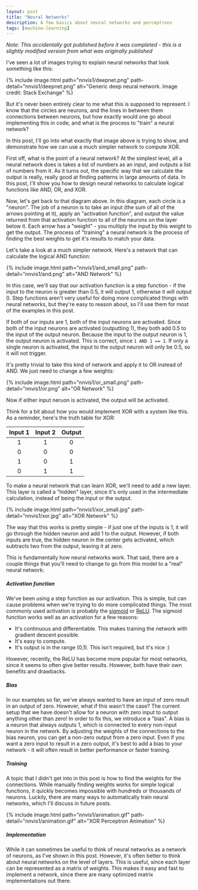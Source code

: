 ```yaml
---
layout: post
title: "Neural Networks"
description: A few basics about neural networks and perceptrons
tags: [machine-learning]
---
```


_Note: This accidentally got published before it was completed - this is a slightly modified version from what was originally published_

I've seen a lot of images trying to explain neural networks that look something like this:

{% include image.html path="nnvis1/deepnet.png" path-detail="nnvis1/deepnet.png" alt="Generic deep neural network. Image credit: Stack Exchange" %}

But it's never been entirely clear to me what this is supposed to represent. I know that the circles are neurons, and the lines in between them connections between neurons, but how exactly would one go about implementing this in code, and what is the process to "train" a neural network?

In this post, I'll go into what exactly that image above is trying to show, and demonstrate how we can use a much simpler network to compute XOR.

First off, what is the point of a neural network? At the simplest level, all a neural network does is takes a list of numbers as an input, and outputs a list of numbers from it. As it turns out, the specific way that we calculate the output is really, really good at finding patterns in large amounts of data. In this post, I'll show you how to design neural networks to calculate logical functions like AND, OR, and XOR.

Now, let's get back to that diagram above. In this diagram, each circle is a "neuron". The job of a neuron is to take an input (the sum of all of the arrows pointing at it), apply an "activation function", and output the value returned from that activation function to all of the neurons on the layer below it. Each arrow has a "weight" - you multiply the input by this weight to get the output. The process of "training" a neural network is the process of finding the best weights to get it's results to match your data.

Let's take a look at a much simpler network. Here's a network that can calculate the logical AND function:

{% include image.html path="nnvis1/and_small.png" path-detail="nnvis1/and.png" alt="AND Network" %}

In this case, we'll say that our activation function is a step function - if the input to the neuron is greater than 0.5, it will output 1, otherwise it will output 0. Step functions aren't very useful for doing more complicated things with neural networks, but they're easy to reason about, so I'll use them for most of the examples in this post.

If both of our inputs are 1, both of the input neurons are activated. Since both of the input neurons are activated (outputting 1), they both add 0.5 to the input of the output neuron. Because the input to the output neuron is 1, the output neuron is activated. This is correct, since `1 AND 1 == 1`. If only a single neuron is activated, the input to the output neuron will only be 0.5, so it will not trigger.

It's pretty trivial to take this kind of network and apply it to OR instead of AND. We just need to change a few weights:

{% include image.html path="nnvis1/or_small.png" path-detail="nnvis1/or.png" alt="OR Network" %}

Now if either input neruon is activated, the output will be activated.

Think for a bit about how you would implement XOR with a system like this. As a reminder, here's the truth table for XOR:

<center>

| Input 1 | Input 2 | Output |
|:-------:|:-------:|:------:|
| 1       | 1       | 0      |
| 0       | 0       | 0      |
| 1       | 0       | 1      |
| 0       | 1       | 1      |

</center>

To make a neural network that can learn XOR, we'll need to add a new layer. This layer is called a "hidden" layer, since it's only used in the intermediate calculation, instead of being the input or the output.

{% include image.html path="nnvis1/xor_small.jpg" path-detail="nnvis1/xor.jpg" alt="XOR Network" %}

The way that this works is pretty simple - if just one of the inputs is 1, it will go through the hidden neuron and add 1 to the output. However, if both inputs are true, the hidden neuron in the center gets activated, which subtracts two from the output, leaving it at zero.

This is fundamentally how neural networks work. That said, there are a couple things that you'll need to change to go from this model to a "real" neural network:

##### Activation function

We've been using a step function as our activation. This is simple, but can cause problems when we're trying to do more complicated things. The most commonly used activation is probably the [sigmoid](https://en.wikipedia.org/wiki/Sigmoid_function) or [ReLU](https://en.wikipedia.org/wiki/ReLU). The sigmoid function works well as an activation for a few reasons:

* It's continuous and differentiable. This makes training the network with gradient descent possible.
* It's easy to compute.
* It's output is in the range (0,1). This isn't required, but it's nice :)

However, recently, the ReLU has become more popular for most networks, since it seems to often give better results. However, both have their own benefits and drawbacks.

##### Bias

In our examples so far, we've always wanted to have an input of zero result in an output of zero. However, what if this wasn't the case? The current setup that we have doesn't allow for a neuron with zero input to output anything other than zero! In order to fix this, we introduce a "bias". A bias is a neuron that always outputs 1, which is connected to every non-input neuron in the network. By adjusting the weights of the connections to the bias neuron, you can get a non-zero output from a zero input. Even if you want a zero input to result in a zero output, it's best to add a bias to your network - it will often result in better performance or faster training.

##### Training

A topic that I didn't get into in this post is how to find the weights for the connections. While manually finding weights works for simple logical functions, it quickly becomes impossible with hundreds or thousands of neurons. Luckily, there are many ways to automatically train neural networks, which I'll discuss in future posts.

{% include image.html path="nnvis1/animation.gif" path-detail="nnvis1/animation.gif" alt="XOR Perceptron Animation" %}

##### Implementation

While it can sometimes be useful to think of neural networks as a network of neurons, as I've shown in this post. However, it's often better to think about neural networks on the level of layers. This is useful, since each layer can be represented as a matrix of weights. This makes it easy and fast to implement a network, since there are many optimized matrix implementations out there.
